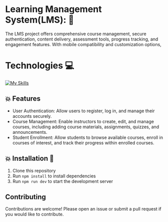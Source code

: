 #  Learning Management System(LMS): 🚀
The LMS project offers comprehensive course management, secure authentication, content delivery, assessment tools, progress tracking, and engagement features. With mobile compatibility and customization options,

# Technologies :computer:

  [![My Skills](https://skillicons.dev/icons?i=nextjs,react,html,css,tailwindcss,shadcn)](https://skillicons.dev)

## :collision: Features 

- User Authentication: Allow users to register, log in, and manage their accounts securely.
- Course Management: Enable instructors to create, edit, and manage courses, including adding course materials, assignments, quizzes, and announcements.
- Student Enrollment: Allow students to browse available courses, enroll in courses of interest, and track their progress within enrolled courses.

## :collision: Installation :rocket:

1. Clone this repository
2. Run `npm install` to install dependencies
3. Run `npm run dev` to start the development server


## Contributing

Contributions are welcome! Please open an issue or submit a pull request if you would like to contribute.
